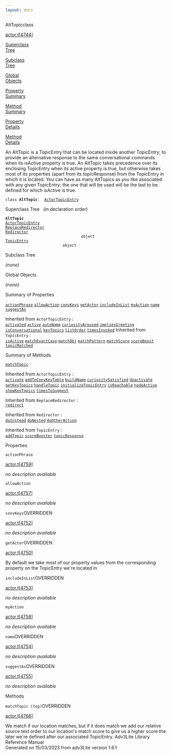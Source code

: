 ```yaml
---
layout: docs
---
```

<span class="title">AltTopic</span><span class="type">class</span>

[actor.t](../file/actor.t.html)\[[4744](../source/actor.t.html#4744)\]

[Superclass  
Tree](#_SuperClassTree_)

[Subclass  
Tree](#_SubClassTree_)

[Global  
Objects](#_ObjectSummary_)

[Property  
Summary](#_PropSummary_)

[Method  
Summary](#_MethodSummary_)

[Property  
Details](#_Properties_)

[Method  
Details](#_Methods_)



An AltTopic is a TopicEntry that can be located inside another
TopicEntry; to provide an alternative response to the same
conversational commands when its isActive property is true. An AltTopic
takes precedence over its enclosing TopicEntry when its active property
is true, but otherwise takes most of its properties (apart from its
topicResponse) from the TopicEntry in which it is located. You can have
as many AltTopics as you like associated with any given TopicEntry; the
one that will be used will be the last to be defined for which isActive
is true.

`class `**`AltTopic`**` :   `[`ActorTopicEntry`](../object/ActorTopicEntry.html)



<span id="_SuperClassTree_"></span>



<span class="hdln">Superclass Tree</span>   (in declaration order)



**`AltTopic`**  
[`ActorTopicEntry`](../object/ActorTopicEntry.html)  
[`ReplaceRedirector`](../object/ReplaceRedirector.html)  
[`Redirector`](../object/Redirector.html)  
`                                 object`  
[`TopicEntry`](../object/TopicEntry.html)  
`                         object`  
<span id="_SubClassTree_"></span>



<span class="hdln">Subclass Tree</span>  



*(none)* <span id="_ObjectSummary_"></span>



<span class="hdln">Global Objects</span>  



*(none)* <span id="_PropSummary_"></span>



<span class="hdln">Summary of Properties</span>  



[`actionPhrase`](#actionPhrase) [`allowAction`](#allowAction) [`convKeys`](#convKeys) [`getActor`](#getActor) [`includeInList`](#includeInList) [`myAction`](#myAction) [`name`](#name) [`suggestAs`](#suggestAs)

Inherited from `ActorTopicEntry` :  
[`activated`](../object/ActorTopicEntry.html#activated) [`active`](../object/ActorTopicEntry.html#active) [`autoName`](../object/ActorTopicEntry.html#autoName) [`curiosityAroused`](../object/ActorTopicEntry.html#curiosityAroused) [`impliesGreeting`](../object/ActorTopicEntry.html#impliesGreeting) [`isConversational`](../object/ActorTopicEntry.html#isConversational) [`keyTopics`](../object/ActorTopicEntry.html#keyTopics) [`listOrder`](../object/ActorTopicEntry.html#listOrder) [`timesInvoked`](../object/ActorTopicEntry.html#timesInvoked)
Inherited from `TopicEntry` :  
[`isActive`](../object/TopicEntry.html#isActive) [`matchExactCase`](../object/TopicEntry.html#matchExactCase) [`matchObj`](../object/TopicEntry.html#matchObj) [`matchPattern`](../object/TopicEntry.html#matchPattern) [`matchScore`](../object/TopicEntry.html#matchScore) [`scoreBoost`](../object/TopicEntry.html#scoreBoost) [`topicMatched`](../object/TopicEntry.html#topicMatched)

<span id="_MethodSummary_"></span>



<span class="hdln">Summary of Methods</span>  



[`matchTopic`](#matchTopic)

Inherited from `ActorTopicEntry` :  
[`activate`](../object/ActorTopicEntry.html#activate) [`addToConvKeyTable`](../object/ActorTopicEntry.html#addToConvKeyTable) [`buildName`](../object/ActorTopicEntry.html#buildName) [`curiositySatisfied`](../object/ActorTopicEntry.html#curiositySatisfied) [`deactivate`](../object/ActorTopicEntry.html#deactivate) [`getKeyTopics`](../object/ActorTopicEntry.html#getKeyTopics) [`handleTopic`](../object/ActorTopicEntry.html#handleTopic) [`initializeTopicEntry`](../object/ActorTopicEntry.html#initializeTopicEntry) [`isReachable`](../object/ActorTopicEntry.html#isReachable) [`nodeActive`](../object/ActorTopicEntry.html#nodeActive) [`showKeyTopics`](../object/ActorTopicEntry.html#showKeyTopics) [`timesToSuggest`](../object/ActorTopicEntry.html#timesToSuggest)

Inherited from `ReplaceRedirector` :  
[`redirect`](../object/ReplaceRedirector.html#redirect)

Inherited from `Redirector` :  
[`doInstead`](../object/Redirector.html#doInstead) [`doNested`](../object/Redirector.html#doNested) [`doOtherAction`](../object/Redirector.html#doOtherAction)

Inherited from `TopicEntry` :  
[`addTopic`](../object/TopicEntry.html#addTopic) [`scoreBooster`](../object/TopicEntry.html#scoreBooster) [`topicResponse`](../object/TopicEntry.html#topicResponse)

<span id="_Properties_"></span>



<span class="hdln">Properties</span>  



<span id="actionPhrase"></span>

`actionPhrase`

[actor.t](../file/actor.t.html)\[[4759](../source/actor.t.html#4759)\]



*no description available*



<span id="allowAction"></span>

`allowAction`

[actor.t](../file/actor.t.html)\[[4757](../source/actor.t.html#4757)\]



*no description available*



<span id="convKeys"></span>

`convKeys`<span class="rem">OVERRIDDEN</span>

[actor.t](../file/actor.t.html)\[[4752](../source/actor.t.html#4752)\]



*no description available*



<span id="getActor"></span>

`getActor`<span class="rem">OVERRIDDEN</span>

[actor.t](../file/actor.t.html)\[[4750](../source/actor.t.html#4750)\]



By default we take most of our property values from the corresponding
property on the TopicEntry we're located in



<span id="includeInList"></span>

`includeInList`<span class="rem">OVERRIDDEN</span>

[actor.t](../file/actor.t.html)\[[4753](../source/actor.t.html#4753)\]



*no description available*



<span id="myAction"></span>

`myAction`

[actor.t](../file/actor.t.html)\[[4758](../source/actor.t.html#4758)\]



*no description available*



<span id="name"></span>

`name`<span class="rem">OVERRIDDEN</span>

[actor.t](../file/actor.t.html)\[[4754](../source/actor.t.html#4754)\]



*no description available*



<span id="suggestAs"></span>

`suggestAs`<span class="rem">OVERRIDDEN</span>

[actor.t](../file/actor.t.html)\[[4755](../source/actor.t.html#4755)\]



*no description available*



<span id="_Methods_"></span>



<span class="hdln">Methods</span>  



<span id="matchTopic"></span>

`matchTopic (top)`<span class="rem">OVERRIDDEN</span>

[actor.t](../file/actor.t.html)\[[4766](../source/actor.t.html#4766)\]



We match if our location matches, but if it does match we add our
relative source text order to our location's match score to give us a
higher score the later we're defined after our associated TopicEntry.
Adv3Lite Library Reference Manual  
Generated on 15/03/2023 from adv3Lite version 1.6.1


